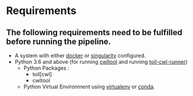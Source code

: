 # Requirements

## The following requirements need to be fulfilled before running the pipeline.&#x20;

* A system with either [docker](https://www.docker.com/) or [singularity](https://sylabs.io/docs/) configured.
* Python 3.6 and above (for running [cwltool](https://github.com/common-workflow-language/cwltool) and running [toil-cwl-runner](https://toil.readthedocs.io/en/latest/running/introduction.html))
  * Python Packages :
    * toil\[cwl]
    * cwltool
  * Python Virtual Environment using [virtualenv](https://virtualenv.pypa.io/) or [conda](https://docs.conda.io/en/latest/).
